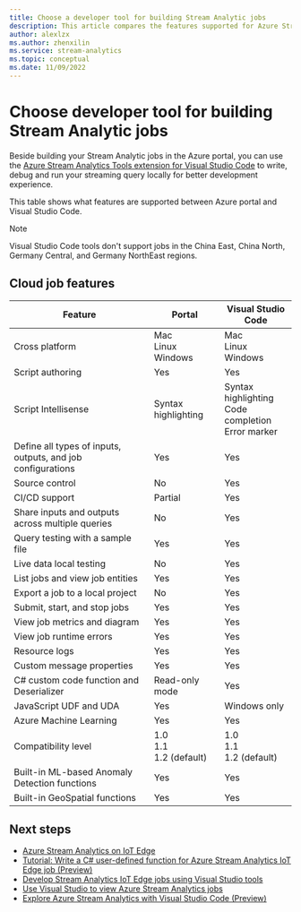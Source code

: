 ```yaml
---
title: Choose a developer tool for building Stream Analytic jobs
description: This article compares the features supported for Azure Stream Analytics cloud and IoT Edge jobs in the Azure portal, Visual Studio, and Visual Studio Code.
author: alexlzx
ms.author: zhenxilin
ms.service: stream-analytics
ms.topic: conceptual
ms.date: 11/09/2022
---
```


# Choose developer tool for building Stream Analytic jobs

Beside building your Stream Analytic jobs in the Azure portal, you can use the [Azure Stream Analytics Tools extension for Visual Studio Code](quick-create-visual-studio-code.md) to write, debug and run your streaming query locally for better development experience. 

This table shows what features are supported between Azure portal and Visual Studio Code. 

> [!NOTE]
> Visual Studio Code tools don't support jobs in the China East, China North, Germany Central, and Germany NorthEast regions.

## Cloud job features

|Feature  |Portal  |Visual Studio Code  |
|---------|---------|---------|
|Cross platform     |Mac</br>Linux</br>Windows        |Mac</br>Linux</br>Windows          |
|Script authoring     |Yes         |Yes         |
|Script Intellisense     |Syntax highlighting         |Syntax highlighting</br>Code completion</br>Error marker         |
|Define all types of inputs, outputs, and job configurations     |Yes         |Yes         |
|Source control     |No          |Yes         |
|CI/CD support     |Partial         |Yes         |
|Share inputs and outputs across multiple queries     |No          |Yes         |
|Query testing with a sample file     |Yes        |Yes         |
|Live data local testing     |No        |Yes      |
|List jobs and view job entities     |Yes          |Yes         |
|Export a job to a local project     |No        |Yes         |
|Submit, start, and stop jobs     |Yes          |Yes         |
|View job metrics and diagram     |Yes         |Yes         |
|View job runtime errors     |Yes        |Yes         |
|Resource logs     |Yes        |Yes         |
|Custom message properties     |Yes        |Yes       |
|C# custom code function and Deserializer|Read-only mode|Yes|
|JavaScript UDF and UDA     |Yes        |Windows only         |
|Azure Machine Learning      |Yes        |Yes         |
|Compatibility level     |1.0</br>1.1</br>1.2  (default)         |1.0</br>1.1</br>1.2 (default)           |
|Built-in ML-based Anomaly Detection functions     |Yes         |Yes         |
|Built-in GeoSpatial functions     |Yes         |Yes         |

<!-- 
|Feature  |Portal  |Visual Studio  |Visual Studio Code  |
|---------|---------|---------|---------|
|Cross platform     |Mac</br>Linux</br>Windows         |Windows        |Mac</br>Linux</br>Windows          |
|Script authoring     |Yes         |Yes         |Yes         |
|Script Intellisense     |Syntax highlighting         |Syntax highlighting</br>Code completion</br>Error marker         |Syntax highlighting</br>Code completion</br>Error marker         |
|Define all types of inputs, outputs, and job configurations     |Yes         |Yes         |Yes         |
|Source control     |No         |Yes         |Yes         |
|CI/CD support     |Partial         |Yes         |Yes         |
|Share inputs and outputs across multiple queries     |No         |Yes         |Yes         |
|Query testing with a sample file     |Yes         |Yes        |Yes         |
|Live data local testing     |No         |Yes       |Yes      |
|List jobs and view job entities     |Yes         |Yes        |Yes         |
|Export a job to a local project     |No         |Yes         |Yes         |
|Submit, start, and stop jobs     |Yes         |Yes         |Yes         |
|View job metrics and diagram     |Yes         |Yes         |Yes         |
|View job runtime errors     |Yes         |Yes         |Yes         |
|Resource logs     |Yes         |No         |Yes         |
|Custom message properties     |Yes         |Yes         |Yes       |
|C# custom code function and Deserializer|Read-only mode|Yes|Yes|
|JavaScript UDF and UDA     |Yes         |Yes         |Windows only         |
|Azure Machine Learning      |Yes        |Yes         |Yes         |
|Compatibility level     |1.0</br>1.1</br>1.2  (default)         |1.0</br>1.1</br>1.2 (default)           |1.0</br>1.1</br>1.2 (default)           |
|Built-in ML-based Anomaly Detection functions     |Yes         |Yes         |Yes         |
|Built-in GeoSpatial functions     |Yes         |Yes         |Yes         |
 -->

<!-- 
## IoT Edge job features

|Feature  |Portal  |Visual Studio  |Visual Studio Code  |
|---------|---------|---------|---------|
|Job authoring     |Yes         |Yes         |No         |
|Source control     |No         |Yes         |No         |
|Export a job to a local project     |No         |Yes         |No         |
|Query testing with a sample file     |Yes         |Yes         |No         |
|Share inputs and outputs across multiple queries     |No         |Yes         |No         |
|C# UDF     |No         |Yes         |No         |
|Submit jobs     |Yes         |Yes         |No         |
|List jobs and view job entities     |Yes         |Yes         |No         |
|View job metrics and diagram     |Yes         |Partial         |No         |
|View job runtime errors     |Yes         |Partial         |No         |
|CI/CD support     |No         |No         |No         | -->


## Next steps

* [Azure Stream Analytics on IoT Edge](stream-analytics-edge.md)
* [Tutorial: Write a C# user-defined function for Azure Stream Analytics IoT Edge job (Preview)](stream-analytics-edge-csharp-udf.md)
* [Develop Stream Analytics IoT Edge jobs using Visual Studio tools](stream-analytics-tools-for-visual-studio-edge-jobs.md)
* [Use Visual Studio to view Azure Stream Analytics jobs](stream-analytics-vs-tools.md)
* [Explore Azure Stream Analytics with Visual Studio Code (Preview)](visual-studio-code-explore-jobs.md)


